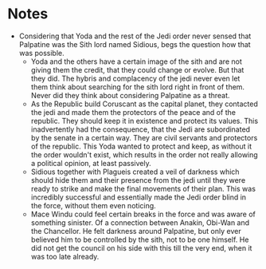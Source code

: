 # Notes

- Considering that Yoda and the rest of the Jedi order never sensed that Palpatine was the Sith lord named Sidious, begs the question how that was possible.
    - Yoda and the others have a certain image of the sith and are not giving them the credit, that they could change or evolve. But that they did. The hybris and complacency of the jedi never even let them think about searching for the sith lord right in front of them. Never did they think about considering Palpatine as a threat.
    - As the Republic build Coruscant as the capital planet, they contacted the jedi and made them the protectors of the peace and of the republic. They should keep it in existence and protect its values. This inadvertently had the consequence, that the Jedi are subordinated by the senate in a certain way. They are civil servants and protectors of the republic. This Yoda wanted to protect and keep, as without it the order wouldn't exist, which results in the order not really allowing a political opinion, at least passively. 
    - Sidious together with Plagueis created a veil of darkness which should hide them and their presence from the jedi until they were ready to strike and make the final movements of their plan. This was incredibly successful and essentially made the Jedi order blind in the force, without them even noticing.
    - Mace Windu could feel certain breaks in the force and was aware of something sinister. Of a connection between Anakin, Obi-Wan and the Chancellor. He felt darkness around Palpatine, but only ever believed him to be controlled by the sith, not to be one himself. He did not get the council on his side with this till the very end, when it was too late already.